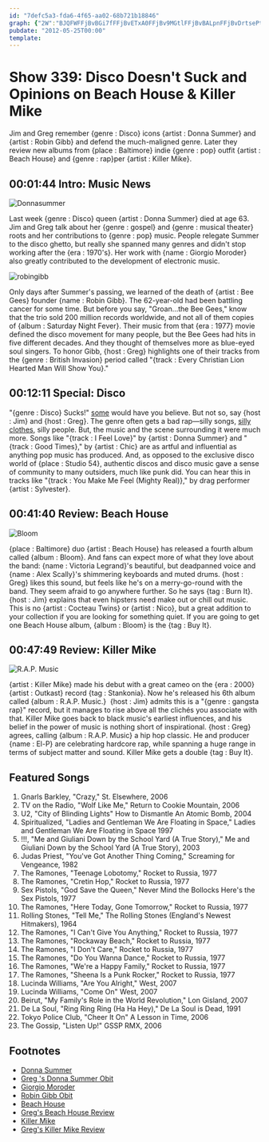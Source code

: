 ```yaml
---
id: "7defc5a3-fda6-4f65-aa02-68b721b18846"
graph: {"2W":"BJQFWFFjBvBGi7fFFjBvETxA0FFjBv9MGtlFFjBvBALpnFFjBvDrtsePtiQaBGHMQPtiQaIQ7lAPtiQa","KB":"","1XG":"SQr7zq5mKySQr7zflY4S8Z11XSQr7zSQr7zpyg5g97qippyg5ggMit6pyg5gBHm1GgMit697qipX6cfd","27P":"DjOVTdkIYDdkIYDx9aTzYNPAmdkIYDYYEdYdkIYDBM91BYNPAm97qipx9aTzYYEdYx9aTz97qipX6cfd97qipBHm1G"}
pubdate: "2012-05-25T00:00"
template: 
---
```






# Show 339: Disco Doesn't Suck and Opinions on Beach House & Killer Mike

Jim and Greg remember {genre : Disco} icons {artist : Donna Summer} and {artist : Robin Gibb} and defend the much-maligned genre. Later they review new albums from {place : Baltimore} indie {genre : pop} outfit {artist : Beach House} and {genre : rap}per {artist : Killer Mike}.



## 00:01:44 Intro: Music News

![Donnasummer](https://static.soundopinions.org/assets/339/2W0.jpg)

Last week {genre : Disco} queen {artist : Donna Summer} died at age 63. Jim and Greg talk about her {genre : gospel} and {genre : musical theater} roots and her contributions to {genre : pop} music. People relegate Summer to the disco ghetto, but really she spanned many genres and didn't stop working after the {era : 1970's}. Her work with {name : Giorgio Moroder} also greatly contributed to the development of electronic music.

![robingibb](https://static.soundopinions.org/assets/339/2W1.jpg)

Only days after Summer's passing, we learned of the death of {artist : Bee Gees} founder {name : Robin Gibb}. The 62-year-old had been battling cancer for some time. But before you say, "Groan…the Bee Gees," know that the trio sold 200 million records worldwide, and not all of them copies of {album : Saturday Night Fever}. Their music from that {era : 1977} movie defined the disco movement for many people, but the Bee Gees had hits in five different decades. And they thought of themselves more as blue-eyed soul singers. To honor Gibb, {host : Greg} highlights one of their tracks from the {genre : British Invasion} period called "{track : Every Christian Lion Hearted Man Will Show You}."



## 00:12:11 Special: Disco

"{genre : Disco} Sucks!" [some](http://articles.chicagotribune.com/2009-07-09/entertainment/0907080604_1_village-people-disco-demolition-night-macho-man) would have you believe. But not so, say {host : Jim} and {host : Greg}. The genre often gets a bad rap—silly songs, [silly clothes](http://www.dressthatman.com/view-SHIR3436.htm), silly people. But, the music and the scene surrounding it were much more. Songs like "{track : I Feel Love}" by {artist : Donna Summer} and "{track : Good Times}," by {artist : Chic} are as artful and influential as anything pop music has produced. And, as opposed to the exclusive disco world of {place : Studio 54}, authentic discos and disco music gave a sense of community to many outsiders, much like punk did. You can hear this in tracks like "{track : You Make Me Feel (Mighty Real)}," by drag performer {artist : Sylvester}.



## 00:41:40 Review: Beach House

![Bloom](https://static.soundopinions.org/assets/339/1XG0.jpg)

{place : Baltimore} duo {artist : Beach House} has released a fourth album called {album : Bloom}. And fans can expect more of what they love about the band: {name : Victoria Legrand}'s beautiful, but deadpanned voice and {name : Alex Scally}'s shimmering keyboards and muted drums. {host : Greg} likes this sound, but feels like he's on a merry-go-round with the band. They seem afraid to go anywhere further. So he says {tag : Burn It}. {host : Jim} explains that even hipsters need make out or chill out music. This is no {artist : Cocteau Twins} or {artist : Nico}, but a great addition to your collection if you are looking for something quiet. If you are going to get one Beach House album, {album : Bloom} is the {tag : Buy It}.



## 00:47:49 Review: Killer Mike

![R.A.P. Music](https://static.soundopinions.org/assets/339/27P0.jpg)

{artist : Killer Mike} made his debut with a great cameo on the {era : 2000}  {artist : Outkast} record {tag : Stankonia}. Now he's released his 6th album called {album : R.A.P. Music.}  {host : Jim} admits this is a "{genre : gangsta rap}" record, but it manages to rise above all the clichés you associate with that. Killer Mike goes back to black music's earliest influences, and his belief in the power of music is nothing short of inspirational. {host : Greg} agrees, calling {album : R.A.P. Music} a hip hop classic. He and producer {name : El-P} are celebrating hardcore rap, while spanning a huge range in terms of subject matter and sound. Killer Mike gets a double {tag : Buy It}.



## Featured Songs

1. Gnarls Barkley, "Crazy," St. Elsewhere, 2006
2. TV on the Radio, "Wolf Like Me," Return to Cookie Mountain, 2006
3. U2, "City of Blinding Lights" How to Dismantle An Atomic Bomb, 2004
4. Spiritualized, "Ladies and Gentleman We Are Floating in Space," Ladies and Gentleman We Are Floating in Space 1997
5. !!!, "Me and Giuliani Down by the School Yard (A True Story)," Me and Giuliani Down by the School Yard (A True Story), 2003
6. Judas Priest, "You've Got Another Thing Coming," Screaming for Vengeance, 1982
7. The Ramones, "Teenage Lobotomy," Rocket to Russia, 1977
8. The Ramones, "Cretin Hop," Rocket to Russia, 1977
9. Sex Pistols, "God Save the Queen," Never Mind the Bollocks Here's the Sex Pistols, 1977
10. The Ramones, "Here Today, Gone Tomorrow," Rocket to Russia, 1977
11. Rolling Stones, "Tell Me," The Rolling Stones (England's Newest Hitmakers), 1964
12. The Ramones, "I Can't Give You Anything," Rocket to Russia, 1977
13. The Ramones, "Rockaway Beach," Rocket to Russia, 1977
14. The Ramones, "I Don't Care," Rocket to Russia, 1977
15. The Ramones, "Do You Wanna Dance," Rocket to Russia, 1977
16. The Ramones, "We're a Happy Family," Rocket to Russia, 1977
17. The Ramones, "Sheena Is a Punk Rocker," Rocket to Russia, 1977
18. Lucinda Williams, "Are You Alright," West, 2007
19. Lucinda Williams, "Come On" West, 2007
20. Beirut, "My Family's Role in the World Revolution," Lon Gisland, 2007
21. De La Soul, "Ring Ring Ring (Ha Ha Hey)," De La Soul is Dead, 1991
22. Tokyo Police Club, "Cheer It On" A Lesson in Time, 2006
23. The Gossip, "Listen Up!" GSSP RMX, 2006



## Footnotes

- [Donna Summer](http://www.donnasummer.com/)
- [Greg 's Donna Summer Obit](http://articles.chicagotribune.com/2012-05-17/entertainment/chi-donna-summer-dead-singer-donna-summer-dead-at-63-20120517_1_ladonna-adrian-gaines-pete-bellotte-donna-summer)
- [Giorgio Moroder](http://www.moroder.net/)
- [Robin Gibb Obit](http://www.guardian.co.uk/music/2012/may/21/robin-gibb-pioneer-disco-dies)
- [Beach House](http://www.beachhousebaltimore.com/)
- [Greg's Beach House Review](http://articles.chicagotribune.com/2012-05-14/entertainment/chi-beach-house-album-review-bloom-reviewed-20120514_1_album-review-legrand-and-alex-scally-mazzy-star-s-hope-sandoval)
- [Killer Mike](http://www.myspace.com/grindtimeonline)
- [Greg's Killer Mike Review](http://articles.chicagotribune.com/2012-05-18/entertainment/chi-killer-mike-album-review-rap-music-reviewed-20120518_1_album-review-rap-music-killer-mike)